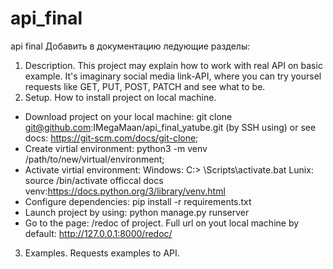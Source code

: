 # api_final
api final
Добавить в документацию ледующие разделы:

1. Description.
  This project may explain how to work with real API on basic example. It's imaginary social media link-API, where you can try yoursel requests like GET, PUT, POST, PATCH and see what to be. 
2. Setup. How to install project on local machine.
- Download project on your local machine: git clone git@github.com:IMegaMaan/api_final_yatube.git (by SSH using) or see docs: https://git-scm.com/docs/git-clone;
- Create virtial environment: python3 -m venv /path/to/new/virtual/environment;
- Activate virtial environment:
    Windows: C:\> <venv>\Scripts\activate.bat
    Lunix: source <venv>/bin/activate
  officcal docs venv:https://docs.python.org/3/library/venv.html
- Configure dependencies: pip install -r requirements.txt
- Launch project by using: python manage.py runserver
- Go to the page: /redoc of project. Full url on yout local machine by default: http://127.0.0.1:8000/redoc/
3. Examples. Requests examples to API.
  
